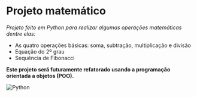 # Projeto matemático

*Projeto feito em Python para realizar algumas operações matemáticas dentre elas:*
* As quatro operações básicas: soma, subtração, multiplicação e divisão
* Equação do 2º grau
* Sequência de Fibonacci

__Este projeto será futuramente refatorado usando a programação orientada a objetos (POO).__

![Python](https://cdn.iconscout.com/icon/free/png-256/python-20-1175115.png)
